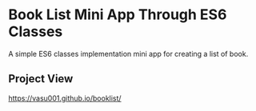 # Book List Mini App Through ES6 Classes
A simple ES6 classes implementation mini app for creating a list of book.

## Project View
https://vasu001.github.io/booklist/
